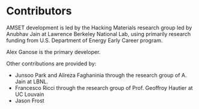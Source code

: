 # Contributors

AMSET development is led by the Hacking Materials research group led by
Anubhav Jain at Lawrence Berkeley National Lab, using primarily research funding
from U.S. Department of Energy Early Career program.

Alex Ganose is the primary developer.

Other contributions are provided by:

* Junsoo Park and Alireza Faghaninia through the research group of A. Jain at LBNL.
* Francesco Ricci through the research group of Prof. Geoffroy Hautier at UC Louvain
* Jason Frost
